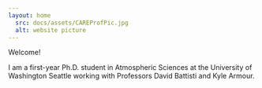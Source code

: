 ```yaml
---
layout: home
  src: docs/assets/CAREProfPic.jpg
  alt: website picture
---
```


<p>
  Welcome! 

  I am a first-year Ph.D. student in Atmospheric Sciences at the University of Washington Seattle 
  working with Professors David Battisti and Kyle Armour.
</p>
